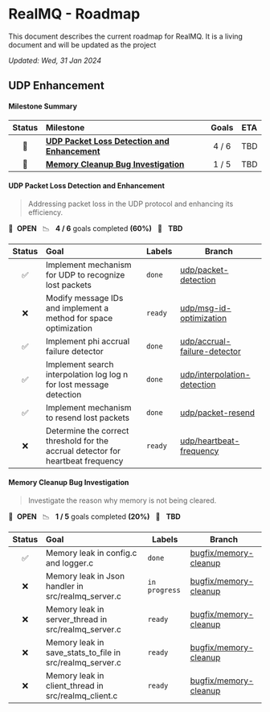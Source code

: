 # RealMQ - Roadmap

This document describes the current roadmap for RealMQ. It is a living document and will be updated as the project

*Updated: Wed, 31 Jan 2024*

## UDP Enhancement

#### Milestone Summary

| Status | Milestone                                                                                   | Goals | ETA |
|:------:|:--------------------------------------------------------------------------------------------|:-----:|:---:|
|   🚀   | **[UDP Packet Loss Detection and Enhancement](#udp-packet-loss-detection-and-enhancement)** | 4 / 6 | TBD |
|   🚀   | **[Memory Cleanup Bug Investigation](#memory-cleanup-bug-investigation)**                   | 1 / 5 | TBD |

#### UDP Packet Loss Detection and Enhancement

> Addressing packet loss in the UDP protocol and enhancing its efficiency.

🚀 &nbsp;**OPEN** &nbsp;&nbsp;📉 &nbsp;&nbsp;**4 / 6** goals completed **(60%)** &nbsp;&nbsp;📅 &nbsp;&nbsp;**TBD**

| Status | Goal                                                                             | Labels  | Branch                                     |
|:------:|:---------------------------------------------------------------------------------|---------|--------------------------------------------|
|   ✅    | Implement mechanism for UDP to recognize lost packets                            | `done`  | <a href=#>udp/packet-detection</a>         |
|   ❌    | Modify message IDs and implement a method for space optimization                 | `ready` | <a href=#>udp/msg-id-optimization</a>      |
|   ✅    | Implement phi accrual failure detector                                           | `done`  | <a href=#>udp/accrual-failure-detector</a> |
|   ✅    | Implement search interpolation log log n for lost message detection              | `done`  | <a href=#>udp/interpolation-detection</a>  |
|   ✅    | Implement mechanism to resend lost packets                                       | `done`  | <a href=#>udp/packet-resend</a>            |
|   ❌    | Determine the correct threshold for the accrual detector for heartbeat frequency | `ready` | <a href=#>udp/heartbeat-frequency</a>      |

#### Memory Cleanup Bug Investigation

> Investigate the reason why memory is not being cleared.

🚀 &nbsp;**OPEN** &nbsp;&nbsp;📉 &nbsp;&nbsp;**1 / 5** goals completed **(20%)** &nbsp;&nbsp;📅 &nbsp;&nbsp;**TBD**

| Status | Goal                                                     | Labels        | Branch                              |
|:------:|:---------------------------------------------------------|---------------|-------------------------------------|
|   ✅    | Memory leak in config.c and logger.c                     | `done`        | <a href=#>bugfix/memory-cleanup</a> |
|   ❌    | Memory leak in Json handler in src/realmq_server.c       | `in progress` | <a href=#>bugfix/memory-cleanup</a> |
|   ❌    | Memory leak in server_thread in src/realmq_server.c      | `ready`       | <a href=#>bugfix/memory-cleanup</a> |
|   ❌    | Memory leak in save_stats_to_file in src/realmq_server.c | `ready`       | <a href=#>bugfix/memory-cleanup</a> |
|   ❌    | Memory leak in client_thread in src/realmq_client.c      | `ready`       | <a href=#>bugfix/memory-cleanup</a> |
